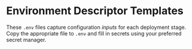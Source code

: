 # Environment Descriptor Templates

These `.env` files capture configuration *inputs* for each deployment stage. Copy the appropriate file to `.env` and fill in secrets using your preferred secret manager.

